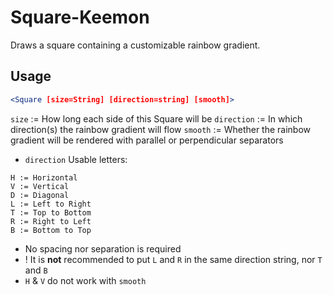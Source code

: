 # Square-Keemon

Draws a square containing a customizable rainbow gradient.

## Usage

```jsx
<Square [size=String] [direction=string] [smooth]>
```

`size` := How long each side of this Square will be
`direction` := In which direction(s) the rainbow gradient will flow
`smooth` := Whether the rainbow gradient will be rendered with parallel or perpendicular separators

- `direction` Usable letters:

```
H := Horizontal
V := Vertical
D := Diagonal
L := Left to Right
T := Top to Bottom
R := Right to Left
B := Bottom to Top
```

- No spacing nor separation is required
- ! It is **not** recommended to put `L` and `R` in the same direction string, nor `T` and `B`
- `H` & `V` do not work with `smooth`
